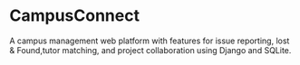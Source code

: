 # CampusConnect
A campus management web platform with features for issue reporting, lost &amp; Found,tutor matching, and project collaboration using Django and SQLite.
